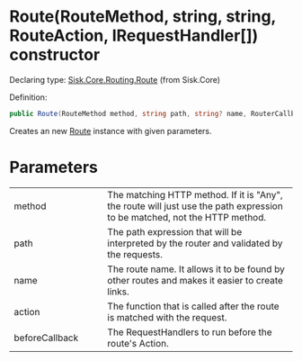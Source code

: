 <!--

Copyrights 2023 Sisk Framework - CypherPotato
Published under MIT license

!!! DO NOT EDIT THIS FILE !!!
This file was generated by a tool in the Sisk package. To edit the information in this documentation,
edit the XML documentation present in the Sisk source code.

-->


# Route(RouteMethod, string, string, RouteAction, IRequestHandler[]) constructor

Declaring type: [Sisk.Core.Routing.Route](/read?q=/contents/spec/Sisk.Core.Routing.Route.md) (from Sisk.Core)


Definition:

```cs
public Route(RouteMethod method, string path, string? name, RouterCallback action, IRequestHandler[]? beforeCallback)
```

Creates an new <a href="/read?q=/contents/spec/Sisk.Core.Routing.Route.md">Route</a> instance with given parameters.


# Parameters

<table>
    <tbody>
<tr>
    <td width="33%">method</td>
    <td>The matching HTTP method. If it is "Any", the route will just use the path expression to be matched, not the HTTP method.</td>
</tr>
<tr>
    <td width="33%">path</td>
    <td>The path expression that will be interpreted by the router and validated by the requests.</td>
</tr>
<tr>
    <td width="33%">name</td>
    <td>The route name. It allows it to be found by other routes and makes it easier to create links.</td>
</tr>
<tr>
    <td width="33%">action</td>
    <td>The function that is called after the route is matched with the request.</td>
</tr>
<tr>
    <td width="33%">beforeCallback</td>
    <td>The RequestHandlers to run before the route's Action.</td>
</tr>
    </tbody>
</table>
